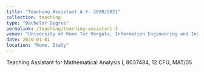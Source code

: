 ```yaml
---
title: "Teaching Assistant A.Y. 2020/2021"
collection: teaching
type: "Bachelor Degree"
permalink: /teaching/teaching-assistant-1
venue: "University of Rome Tor Vergata, Information Engineering and Industrial Engineering Departments"
date: 2020-01-01
location: "Rome, Italy"
---
```


Teaching Assistant for Mathematical Analysis I, 8037484, 12 CFU, MAT/05
